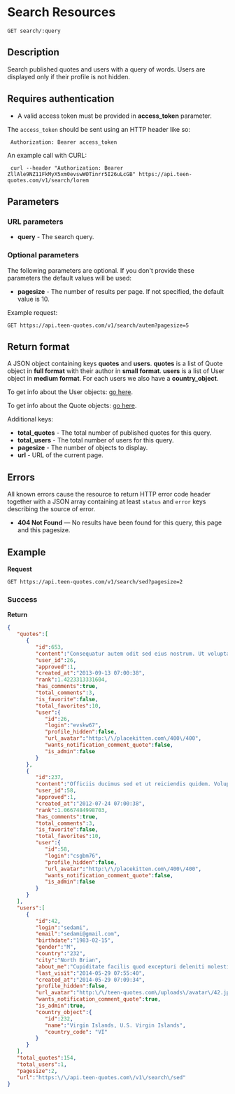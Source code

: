 # Search Resources

    GET search/:query

## Description
Search published quotes and users with a query of words. Users are displayed only if their profile is not hidden.

## Requires authentication
* A valid access token must be provided in **access_token** parameter.

The `access_token` should be sent using an HTTP header like so:

     Authorization: Bearer access_token

An example call with CURL:

     curl --header "Authorization: Bearer ZllAle9NZ11FkMyX5xm0evswWOTinrr5I26uLcGB" https://api.teen-quotes.com/v1/search/lorem

## Parameters
### URL parameters

- **query** - The search query.

### Optional parameters
The following parameters are optional. If you don't provide these parameters the default values will be used:

- **pagesize** - The number of results per page. If not specified, the default value is 10.

Example request:

    GET https://api.teen-quotes.com/v1/search/autem?pagesize=5

## Return format
A JSON object containing keys **quotes** and **users**. **quotes** is a list of Quote object in **full format** with their author in **small format**. **users** is a list of User object in **medium format**. For each users we also have a **country_object**.

To get info about the User objects: [go here](https://github.com/TeenQuotes/api-documentation/blob/master/endpoints/users/GET_users_search_query.md#return-format).

To get info about the Quote objects: [go here](https://github.com/TeenQuotes/api-documentation/blob/master/endpoints/quotes/GET_quotes_search_query.md#return-format).

Additional keys:

- **total_quotes** - The total number of published quotes for this query.
- **total_users** - The total number of users for this query.
- **pagesize** - The number of objects to display.
- **url** - URL of the current page.

## Errors
All known errors cause the resource to return HTTP error code header together with a JSON array containing at least `status` and `error` keys describing the source of error.

- **404 Not Found** — No results have been found for this query, this page and this pagesize.

## Example
**Request**

    GET https://api.teen-quotes.com/v1/search/sed?pagesize=2

### Success
**Return**
``` json
{
   "quotes":[
      {
         "id":653,
         "content":"Consequatur autem odit sed eius nostrum. Ut voluptatem sed voluptatum quisquam laborum nesciunt. Modi cumque neque sed id ea architecto. Quis dolor impedit autem doloribus. Maiores sed voluptatem dolorem voluptatem sunt sit.",
         "user_id":26,
         "approved":1,
         "created_at":"2013-09-13 07:00:38",
         "rank":1.4223313331604,
         "has_comments":true,
         "total_comments":3,
         "is_favorite":false,
         "total_favorites":10,
         "user":{
            "id":26,
            "login":"evskw67",
            "profile_hidden":false,
            "url_avatar":"http:\/\/placekitten.com\/400\/400",
            "wants_notification_comment_quote":false,
            "is_admin":false
         }
      },
      {
         "id":237,
         "content":"Officiis ducimus sed et ut reiciendis quidem. Voluptatibus sed labore vitae voluptatem ipsa. Aut delectus adipisci doloribus dolores suscipit est blanditiis. Sed veritatis impedit suscipit aspernatur eius. Velit praesentium deleniti expedita ex velit qui nam.",
         "user_id":58,
         "approved":1,
         "created_at":"2012-07-24 07:00:38",
         "rank":1.0667484998703,
         "has_comments":true,
         "total_comments":3,
         "is_favorite":false,
         "total_favorites":10,
         "user":{
            "id":58,
            "login":"csgbm76",
            "profile_hidden":false,
            "url_avatar":"http:\/\/placekitten.com\/400\/400",
            "wants_notification_comment_quote":false,
            "is_admin":false
         }
      }
   ],
   "users":[
      {
         "id":42,
         "login":"sedami",
         "email":"sedami@gmail.com",
         "birthdate":"1983-02-15",
         "gender":"M",
         "country":"232",
         "city":"North Brian",
         "about_me":"Cupiditate facilis quod excepturi deleniti molestias natus voluptas. Nesciunt voluptas molestiae molestias aperiam placeat et. Ipsa dolores dolore fugiat sequi molestiae suscipit atque.",
         "last_visit":"2014-05-29 07:55:40",
         "created_at":"2014-05-29 07:09:34",
         "profile_hidden":false,
         "url_avatar":"http:\/\/teen-quotes.com\/uploads\/avatar\/42.jpg",
         "wants_notification_comment_quote":true,
         "is_admin":true,
         "country_object":{
            "id":232,
            "name":"Virgin Islands, U.S. Virgin Islands",
            "country_code": "VI"
         }
      }
   ],
   "total_quotes":154,
   "total_users":1,
   "pagesize":2,
   "url":"https:\/\/api.teen-quotes.com\/v1\/search\/sed"
}
```